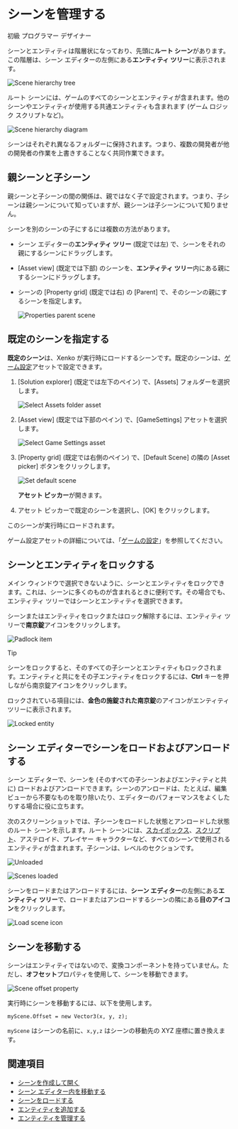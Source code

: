 # シーンを管理する

<span class="label label-doc-level">初級</span>
<span class="label label-doc-audience">プログラマー</span>
<span class="label label-doc-audience">デザイナー</span>

シーンとエンティティは階層状になっており、先頭に**ルート シーン**があります。この階層は、シーン エディターの左側にある**エンティティ ツリー**に表示されます。

![Scene hierarchy tree](media/scene-hierarchy-tree.png)

ルート シーンには、ゲームのすべてのシーンとエンティティが含まれます。他のシーンやエンティティが使用する共通エンティティも含まれます (ゲーム ロジック スクリプトなど)。

![Scene hierarchy diagram](media/scene-hierarchy-diagram.png)

シーンはそれぞれ異なるフォルダーに保持されます。つまり、複数の開発者が他の開発者の作業を上書きすることなく共同作業できます。

## 親シーンと子シーン

親シーンと子シーンの間の関係は、親ではなく子で設定されます。つまり、子シーンは親シーンについて知っていますが、親シーンは子シーンについて知りません。

シーンを別のシーンの子にするには複数の方法があります。

* シーン エディターの**エンティティ ツリー** (既定では左) で、シーンをそれの親にするシーンにドラッグします。

* [Asset view] (既定では下部) のシーンを、**エンティティ ツリー**内にある親にするシーンにドラッグします。

* シーンの [Property grid] (既定では右) の [Parent] で、そのシーンの親にするシーンを指定します。

    ![Properties parent scene](media/properties-parent-scene.png)

## 既定のシーンを指定する

**既定のシーン**は、Xenko が実行時にロードするシーンです。既定のシーンは、[ゲーム設定](game-settings.md)アセットで設定できます。

1. [Solution explorer] (既定では左下のペイン) で、[Assets] フォルダーを選択します。

    ![Select Assets folder asset](media/select-asset-folder.png)

2. [Asset view] (既定では下部のペイン) で、[GameSettings] アセットを選択します。

    ![Select Game Settings asset](media/select-game-settings-asset.png)

3. [Property grid] (既定では右側のペイン) で、[Default Scene] の隣の [Asset picker] ボタンをクリックします。

    ![Set default scene](media/game-settings-default-scene.png)

    **アセット ピッカー**が開きます。

2. アセット ピッカーで既定のシーンを選択し、[OK] をクリックします。

このシーンが実行時にロードされます。

ゲーム設定アセットの詳細については、「[ゲームの設定](game-settings.md)」を参照してください。

## シーンとエンティティをロックする

メイン ウィンドウで選択できないように、シーンとエンティティをロックできます。これは、シーンに多くのものが含まれるときに便利です。その場合でも、エンティティ ツリーではシーンとエンティティを選択できます。

シーンまたはエンティティをロックまたはロック解除するには、エンティティ ツリーで**南京錠**アイコンをクリックします。

![Padlock item](media/lock-scene-or-entity.png)

>[!TIP]
>シーンをロックすると、そのすべての子シーンとエンティティもロックされます。エンティティと共にをその子エンティティをロックするには、**Ctrl** キーを押しながら南京錠アイコンをクリックします。

ロックされている項目には、**金色の施錠された南京錠**のアイコンがエンティティ ツリーに表示されます。

![Locked entity](media/locked-entity.png)    

## シーン エディターでシーンをロードおよびアンロードする

シーン エディターで、シーンを (そのすべての子シーンおよびエンティティと共に) ロードおよびアンロードできます。シーンのアンロードは、たとえば、編集ビューから不要なものを取り除いたり、エディターのパフォーマンスをよくしたりする場合に役に立ちます。

次のスクリーンショットでは、子シーンをロードした状態とアンロードした状態のルート シーンを示します。ルート シーンには、[スカイボックス](../graphics/skyboxes.md)、[スクリプト](../scripts/index.md)、アステロイド、プレイヤー キャラクターなど、すべてのシーンで使用されるエンティティが含まれます。子シーンは、レベルのセクションです。

![Unloaded](media/scenes-unloaded.png)

![Scenes loaded](media/scenes-loaded.png)

シーンをロードまたはアンロードするには、**シーン エディター**の左側にある**エンティティ ツリー**で、ロードまたはアンロードするシーンの隣にある**目のアイコン**をクリックします。

![Load scene icon](media/load-unload-scene-icon.png)

## シーンを移動する

シーンはエンティティではないので、変換コンポーネントを持っていません。ただし、**オフセット**プロパティを使用して、シーンを移動できます。

![Scene offset property](media/scene-offset.png)

実行時にシーンを移動するには、以下を使用します。

`myScene.Offset = new Vector3(x, y, z);`

`myScene` はシーンの名前に、`x,y,z` はシーンの移動先の XYZ 座標に置き換えます。

## 関連項目

* [シーンを作成して開く](create-a-scene.md)
* [シーン エディター内を移動する](avigate-in-the-scene-editor.md)
* [シーンをロードする](load-scenes.md)
* [エンティティを追加する](add-entities.md)
* [エンティティを管理する](manage-entities.md)
